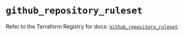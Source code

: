 # `github_repository_ruleset`

Refer to the Terraform Registry for docs: [`github_repository_ruleset`](https://registry.terraform.io/providers/integrations/github/6.3.0/docs/resources/repository_ruleset).
